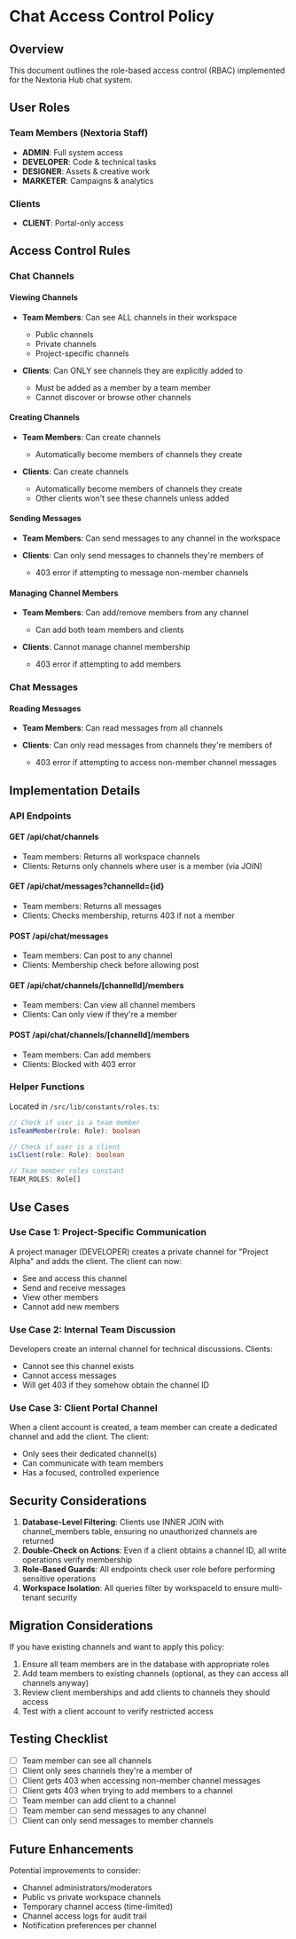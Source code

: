 # Chat Access Control Policy

## Overview
This document outlines the role-based access control (RBAC) implemented for the Nextoria Hub chat system.

## User Roles

### Team Members (Nextoria Staff)
- **ADMIN**: Full system access
- **DEVELOPER**: Code & technical tasks
- **DESIGNER**: Assets & creative work
- **MARKETER**: Campaigns & analytics

### Clients
- **CLIENT**: Portal-only access

## Access Control Rules

### Chat Channels

#### Viewing Channels
- **Team Members**: Can see ALL channels in their workspace
  - Public channels
  - Private channels
  - Project-specific channels
  
- **Clients**: Can ONLY see channels they are explicitly added to
  - Must be added as a member by a team member
  - Cannot discover or browse other channels

#### Creating Channels
- **Team Members**: Can create channels
  - Automatically become members of channels they create
  
- **Clients**: Can create channels
  - Automatically become members of channels they create
  - Other clients won't see these channels unless added

#### Sending Messages
- **Team Members**: Can send messages to any channel in the workspace
  
- **Clients**: Can only send messages to channels they're members of
  - 403 error if attempting to message non-member channels

#### Managing Channel Members
- **Team Members**: Can add/remove members from any channel
  - Can add both team members and clients
  
- **Clients**: Cannot manage channel membership
  - 403 error if attempting to add members

### Chat Messages

#### Reading Messages
- **Team Members**: Can read messages from all channels
  
- **Clients**: Can only read messages from channels they're members of
  - 403 error if attempting to access non-member channel messages

## Implementation Details

### API Endpoints

#### GET /api/chat/channels
- Team members: Returns all workspace channels
- Clients: Returns only channels where user is a member (via JOIN)

#### GET /api/chat/messages?channelId={id}
- Team members: Returns all messages
- Clients: Checks membership, returns 403 if not a member

#### POST /api/chat/messages
- Team members: Can post to any channel
- Clients: Membership check before allowing post

#### GET /api/chat/channels/[channelId]/members
- Team members: Can view all channel members
- Clients: Can only view if they're a member

#### POST /api/chat/channels/[channelId]/members
- Team members: Can add members
- Clients: Blocked with 403 error

### Helper Functions

Located in `/src/lib/constants/roles.ts`:

```typescript
// Check if user is a team member
isTeamMember(role: Role): boolean

// Check if user is a client
isClient(role: Role): boolean

// Team member roles constant
TEAM_ROLES: Role[]
```

## Use Cases

### Use Case 1: Project-Specific Communication
A project manager (DEVELOPER) creates a private channel for "Project Alpha" and adds the client. The client can now:
- See and access this channel
- Send and receive messages
- View other members
- Cannot add new members

### Use Case 2: Internal Team Discussion
Developers create an internal channel for technical discussions. Clients:
- Cannot see this channel exists
- Cannot access messages
- Will get 403 if they somehow obtain the channel ID

### Use Case 3: Client Portal Channel
When a client account is created, a team member can create a dedicated channel and add the client. The client:
- Only sees their dedicated channel(s)
- Can communicate with team members
- Has a focused, controlled experience

## Security Considerations

1. **Database-Level Filtering**: Clients use INNER JOIN with channel_members table, ensuring no unauthorized channels are returned
2. **Double-Check on Actions**: Even if a client obtains a channel ID, all write operations verify membership
3. **Role-Based Guards**: All endpoints check user role before performing sensitive operations
4. **Workspace Isolation**: All queries filter by workspaceId to ensure multi-tenant security

## Migration Considerations

If you have existing channels and want to apply this policy:

1. Ensure all team members are in the database with appropriate roles
2. Add team members to existing channels (optional, as they can access all channels anyway)
3. Review client memberships and add clients to channels they should access
4. Test with a client account to verify restricted access

## Testing Checklist

- [ ] Team member can see all channels
- [ ] Client only sees channels they're a member of
- [ ] Client gets 403 when accessing non-member channel messages
- [ ] Client gets 403 when trying to add members to a channel
- [ ] Team member can add client to a channel
- [ ] Team member can send messages to any channel
- [ ] Client can only send messages to member channels

## Future Enhancements

Potential improvements to consider:
- Channel administrators/moderators
- Public vs private workspace channels
- Temporary channel access (time-limited)
- Channel access logs for audit trail
- Notification preferences per channel

